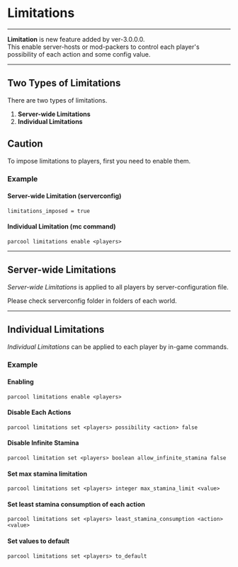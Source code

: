 # Limitations

---

**Limitation** is new feature added by ver-3.0.0.0.  
This enable server-hosts or mod-packers to control each player's possibility of each action and some config value.

---

## Two Types of Limitations

There are two types of limitations.

1. **Server-wide Limitations**
2. **Individual Limitations**

## Caution

To impose limitations to players, first you need to enable them.

### Example

#### Server-wide Limitation (serverconfig)

```text
limitations_imposed = true
```

#### Individual Limitation (mc command)

```text
parcool limitations enable <players>
```

---

## Server-wide Limitations

*Server-wide Limitations* is applied to all players by server-configuration file.

Please check serverconfig folder in folders of each world.

---

## Individual Limitations

*Individual Limitations* can be applied to each player by in-game commands.

### Example

#### Enabling

```text
parcool limitations enable <players>
```

#### Disable Each Actions

```
parcool limitations set <players> possibility <action> false
```

#### Disable Infinite Stamina

```
parcool limitation set <players> boolean allow_infinite_stamina false
```

#### Set max stamina limitation

```text
parcool limitations set <players> integer max_stamina_limit <value>
```

#### Set least stamina consumption of each action

```text
parcool limitations set <players> least_stamina_consumption <action> <value>
```

#### Set values to default

```text
parcool limitations set <players> to_default
```
